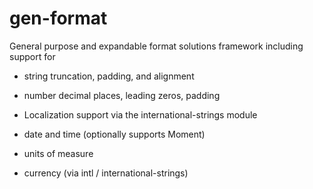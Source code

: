 
# gen-format

General purpose and expandable format solutions framework
including support for
- string truncation, padding, and alignment
- number decimal places, leading zeros, padding


- Localization support via the international-strings module
- date and time (optionally supports Moment)
- units of measure
- currency (via intl / international-strings)